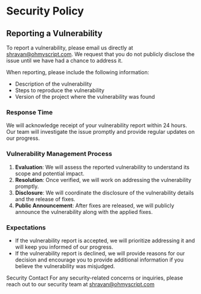 # Security Policy

## Reporting a Vulnerability

To report a vulnerability, please email us directly at <shravan@ohmyscript.com>. We request that you do not publicly disclose the issue until we have had a chance to address it.

When reporting, please include the following information:

- Description of the vulnerability
- Steps to reproduce the vulnerability
- Version of the project where the vulnerability was found

### Response Time

We will acknowledge receipt of your vulnerability report within 24 hours. Our team will investigate the issue promptly and provide regular updates on our progress.

### Vulnerability Management Process

1. **Evaluation**: We will assess the reported vulnerability to understand its scope and potential impact.
2. **Resolution**: Once verified, we will work on addressing the vulnerability promptly.
3. **Disclosure**: We will coordinate the disclosure of the vulnerability details and the release of fixes.
4. **Public Announcement**: After fixes are released, we will publicly announce the vulnerability along with the applied fixes.

### Expectations

- If the vulnerability report is accepted, we will prioritize addressing it and will keep you informed of our progress.
- If the vulnerability report is declined, we will provide reasons for our decision and encourage you to provide additional information if you believe the vulnerability was misjudged.

Security Contact
For any security-related concerns or inquiries, please reach out to our security team at <shravan@ohmyscript.com>
